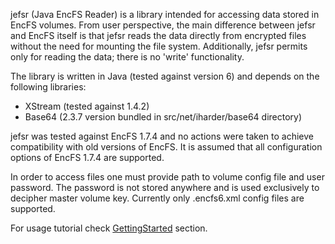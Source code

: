 jefsr (Java EncFS Reader) is a library intended for accessing data stored in
EncFS volumes. From user perspective, the main difference between jefsr and
EncFS itself is that jefsr reads the data directly from encrypted files without
the need for mounting the file system. Additionally, jefsr permits only for
reading the data; there is no 'write' functionality.


The library is written in Java (tested against version 6) and depends on the following libraries:
  * XStream (tested against 1.4.2)
  * Base64 (2.3.7 version bundled in src/net/iharder/base64 directory)

jefsr was tested against EncFS 1.7.4 and no actions were taken to achieve
compatibility with old versions of EncFS. It is assumed that all configuration
options of EncFS 1.7.4 are supported.

In order to access files one must provide path to volume config file and user
password. The password is not stored anywhere and is used exclusively to
decipher master volume key. Currently only .encfs6.xml config files are
supported.

For usage tutorial check [GettingStarted](GettingStarted.md) section.